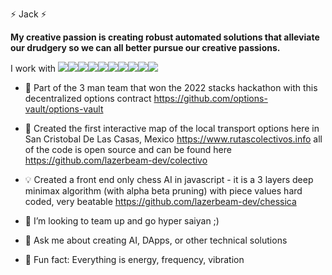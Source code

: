 
⚡ Jack ⚡

<b>My creative passion is creating robust automated solutions that alleviate our drudgery so we can all better pursue our creative passions.</b> 

I work with <img src="https://img.shields.io/badge/C%23-.NET-A178DD"><img src="https://img.shields.io/badge/-python-306998?logo=python&logoColor=white"><img src="https://img.shields.io/badge/JavaScript-F7DF1E?style=flat&labelColor=ffffff&logoColor=F7DF1E&logo=javascript"><img src="https://img.shields.io/badge/Node.js-339933?style=flat&labelColor=1e2122&logoColor=339933&logo=node.js"><img src="https://img.shields.io/badge/-HTML5-E34F26?logo=html5&logoColor=white"><img src="https://img.shields.io/badge/-MongoDB-13aa52?logo=mongodb&logoColor=white"><img src="https://img.shields.io/badge/Rust-ffffff?style=flat&labelColor=ffffff&logoColor=000000&logo=rust"><img src="https://img.shields.io/badge/-Git-F05032?logo=git&logoColor=white"><img src="https://img.shields.io/badge/PostgreSQL-4169E1?style=flat&labelColor=ffffff&logoColor=4169E1&logo=postgresql"><img src="https://img.shields.io/badge/Vue.js-4FC08D?style=flat&labelColor=34495E&logoColor=4FC08D&logo=vue.js"> 


- 🥇 Part of the 3 man team that won the 2022 stacks hackathon with this decentralized options contract https://github.com/options-vault/options-vault

- 🔭 Created the first interactive map of the local transport options here in San Cristobal De Las Casas, Mexico https://www.rutascolectivos.info all of the code is open source and can be found here https://github.com/lazerbeam-dev/colectivo

- 💡 Created a front end only chess AI in javascript - it is a 3 layers deep minimax algorithm (with alpha beta pruning) with piece values hard coded, very beatable https://github.com/lazerbeam-dev/chessica

- 👯 I’m looking to team up and go hyper saiyan ;)

- 💬 Ask me about creating AI, DApps, or other technical solutions

- 🌈 Fun fact: Everything is energy, frequency, vibration

